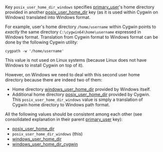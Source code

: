 
Key `posix_user_home_dir_windows` specifies [primary_user][1]'s home directory
provided in another [posix_user_home_dir][2] key (as it is used within Cygwin
on Windows) translated into Windows format.

For example, user's home directory `/home/username` within Cygwin points to
_exactly_ the same directory `C:\cygwin64\home\username` expressed in
Windows format. Translation from Cygwin format to Windows format can be done
by the following Cygwin utility:
```
cygpath -w '/home/username'
```

This value is not used on Linux systems (because Linux does not have Windows
to install Cygwin on top of it).

However, on Windows we need to deal with this second user home directory because
there are indeed two of them:
* Home directory [windows_user_home_dir][4] provided by Windows itself.
* Additional home directory [posix_user_home_dir][2] provided by Cygwin.
This `posix_user_home_dir_windows` value is simply a translation of Cygwin home
directory to Windows path format.

All the following values should be consistent among each other (see
consolidated explanation in their parent [primary_user][1] key):
* [posix_user_home_dir][2]
* `posix_user_home_dir_windows` (this)
* [windows_user_home_dir][4]
* [windows_user_home_dir_cygwin][5]

[1]: docs/pillars/common/system_hosts/_id/primary_user/readme.md
[2]: docs/pillars/common/system_hosts/_id/primary_user/posix_user_home_dir/readme.md
[3]: docs/pillars/common/system_hosts/_id/primary_user/posix_user_home_dir_windows/readme.md
[4]: docs/pillars/common/system_hosts/_id/primary_user/windows_user_home_dir/readme.md
[5]: docs/pillars/common/system_hosts/_id/primary_user/windows_user_home_dir_cygwin/readme.md

